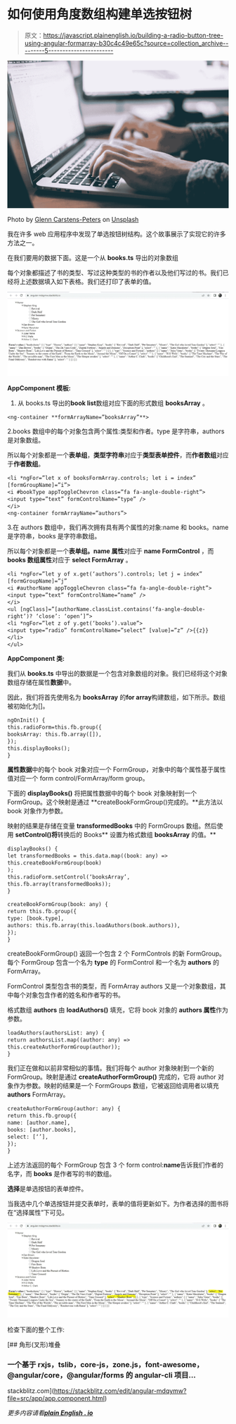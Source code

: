 # 如何使用角度数组构建单选按钮树

> 原文：<https://javascript.plainenglish.io/building-a-radio-button-tree-using-angular-formarray-b30c4c49e65c?source=collection_archive---------5----------------------->

![](img/5aa9c92fd7681c8f0efac96ad8c3eb57.png)

Photo by [Glenn Carstens-Peters](https://unsplash.com/@glenncarstenspeters?utm_source=medium&utm_medium=referral) on [Unsplash](https://unsplash.com?utm_source=medium&utm_medium=referral)

我在许多 web 应用程序中发现了单选按钮树结构。这个故事展示了实现它的许多方法之一。

在我们要用的数据下面。这是一个从 **books.ts** 导出的对象数组

每个对象都描述了书的类型、写过这种类型的书的作者以及他们写过的书。我们已经将上述数据填入如下表格。我们还打印了表单的值。

![](img/29386e0c772ed0447e1f6cd7ded1b8be.png)

**AppComponent 模板:**

1.  从 books.ts 导出的**book list**数组对应下面的形式数组 **booksArray** 。

```
<ng-container **formArrayName=”booksArray”**>
```

2.books 数组中的每个对象包含两个属性:类型和作者。type 是字符串，authors 是对象数组。

所以每个对象都是一个**表单组**，**类型字符串**对应于**类型表单控件**，而**作者数组**对应于**作者数组**。

```
<li *ngFor=”let x of booksFormArray.controls; let i = index”
[formGroupName]=”i”>
<i #bookType appToggleChevron class=”fa fa-angle-double-right”>
<input type=”text” formControlName=”type” />
</i>
<ng-container formArrayName=”authors”>
```

3.在 authors 数组中，我们再次拥有具有两个属性的对象:name 和 books。name 是字符串，books 是字符串数组。

所以每个对象都是一个**表单组。name 属性**对应于 **name FormControl** ，而 **books 数组属性**对应于 **select FormArray** 。

```
<li *ngFor=”let y of x.get(‘authors’).controls; let j = index”
[formGroupName]=”j”
<i #authorName appToggleChevron class=”fa fa-angle-double-right”>
<input type=”text” formControlName=”name” />
</i>
<ul [ngClass]=”[authorName.classList.contains(‘fa-angle-double-right’)? ‘close’: ‘open’]”>
<li *ngFor=”let z of y.get(‘books’).value”>
<input type=”radio” formControlName=”select” [value]=”z” />{{z}}
</li>
</ul>
```

**AppComponent 类:**

我们从 **books.ts** 中导出的数据是一个包含对象数组的对象。我们已经将这个对象数组存储在属性**数据**中。

因此，我们将首先使用名为 **booksArray** 的**for array**构建数组，如下所示。数组被初始化为[]。

```
ngOnInit() {
this.radioForm=this.fb.group({
booksArray: this.fb.array([]),
});
this.displayBooks();
}
```

**属性数据**中的每个 book 对象对应一个 FormGroup，对象中的每个属性基于属性值对应一个 form control/FormArray/form group。

下面的 **displayBooks()** 将把属性数据中的每个 book 对象映射到一个 FormGroup。这个映射是通过 **createBookFormGroup()完成的。**此方法以 book 对象作为参数。

映射的结果是存储在变量 **transformedBooks** 中的 FormGroups 数组。然后使用 **setControl()将**转换后的 Books** 设置为格式数组 **booksArray** 的值。**

```
displayBooks() {
let transformedBooks = this.data.map((book: any) =>
this.createBookFormGroup(book)
);
this.radioForm.setControl(‘booksArray’, this.fb.array(transformedBooks));
}
```

```
createBookFormGroup(book: any) {
return this.fb.group({
type: [book.type],
authors: this.fb.array(this.loadAuthors(book.authors)),
});
}
```

createBookFormGroup() 返回一个包含 2 个 FormControls 的新 FormGroup。每个 FormGroup 包含一个名为 **type** 的 FormControl 和一个名为 **authors** 的 FormArray。

FormControl 类型包含书的类型，而 FormArray authors 又是一个对象数组，其中每个对象包含作者的姓名和作者写的书。

格式数组 **authors** 由 **loadAuthors()** 填充，它将 book 对象的 **authors 属性**作为参数。

```
loadAuthors(authorsList: any) {
return authorsList.map((author: any) => this.createAuthorFormGroup(author));
}
```

我们正在做和以前非常相似的事情。我们将每个 author 对象映射到一个新的 FormGroup。映射是通过 **createAuthorFormGroup()** 完成的，它将 author 对象作为参数。映射的结果是一个 FormGroups 数组，它被返回给调用者以填充 **authors** FormArray。

```
createAuthorFormGroup(author: any) {
return this.fb.group({
name: [author.name],
books: [author.books],
select: [‘’],
});
}
```

上述方法返回的每个 FormGroup 包含 3 个 form control:**name**告诉我们作者的名字，而 **books** 是作者写的书的数组。

**选择**是单选按钮的表单控件。

当我选中几个单选按钮并提交表单时，表单的值将更新如下。为作者选择的图书将在“选择属性”下可见。

![](img/73cfea4f8adb4dac4e78c685d9b3d423.png)

检查下面的整个工作:

[](https://stackblitz.com/edit/angular-mdqymw?file=src/app/app.component.html) [## 角形(叉形)堆叠

### 一个基于 rxjs，tslib，core-js，zone.js，font-awesome，@angular/core，@angular/forms 的 angular-cli 项目…

stackblitz.com](https://stackblitz.com/edit/angular-mdqymw?file=src/app/app.component.html) 

*更多内容请看*[***plain English . io***](http://plainenglish.io/)
